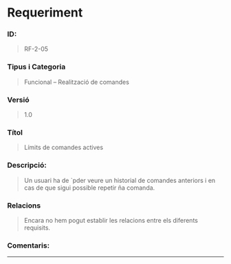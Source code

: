 # **Requeriment**

### **ID:**  
> RF-2-05

### **Tipus i Categoria**  
> Funcional – Realització de comandes

### **Versió**  
> 1.0

### **Títol**  
> Límits de comandes actives

### **Descripció:**  
> Un usuari ha de `pder veure un historial de comandes anteriors i en cas de que sigui possible repetir ña comanda.

### **Relacions**  
> Encara no hem pogut establir les relacions entre els diferents requisits.

### **Comentaris:**  
---
